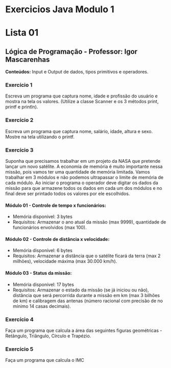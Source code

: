 # Exercicios Java Modulo 1

# Lista 01

## Lógica de Programação - Professor: Igor Mascarenhas

**Conteúdos:** Input e Output de dados, tipos primitivos e operadores.

### Exercício 1
Escreva um programa que captura nome, idade e profissão do usuário e mostra na tela os valores. (Utilize a classe Scanner e os 3 métodos print, printf e println).

### Exercício 2
Escreva um programa que captura nome, salário, idade, altura e sexo. Mostre na tela utilizando o printf.

### Exercício 3
Suponha que precisamos trabalhar em um projeto da NASA que pretende lançar um novo satélite. A economia de memória é muito importante nessa missão, pois vamos ter uma quantidade de memória limitada. Vamos trabalhar em 3 módulos e não podemos ultrapassar o limite de memória de cada módulo. Ao iniciar o programa o operador deve digitar os dados da missão para que armazene todos os dados em cada um dos módulos e no final deve ser printado todos os valores por ele escolhidos.

#### Módulo 01 - Controle de tempo x funcionários:
- Memória disponível: 3 bytes
- Requisitos: Armazenar o ano atual da missão (max 9999), quantidade de funcionários envolvidos (max 100).

#### Módulo 02 - Controle de distância x velocidade:
- Memória disponível: 6 bytes
- Requisitos: Armazenar a distância que o satélite ficará da terra (max 2 milhões), velocidade máxima (max 30.000 km/h).

#### Módulo 03 - Status da missão:
- Memória disponível: 17 bytes
- Requisitos: Armazenar o estado da missão (se já iniciou ou não), distância que será percorrida durante a missão em km (max 3 bilhões de km) e calibragem das antenas (número racional com precisão de no mínimo 14 casas decimais).

### Exercício 4
Faça um programa que calcula a área das seguintes figuras geométricas - Retângulo, Triângulo, Círculo e Trapézio.

### Exercício 5
Faça um programa que calcula o IMC

